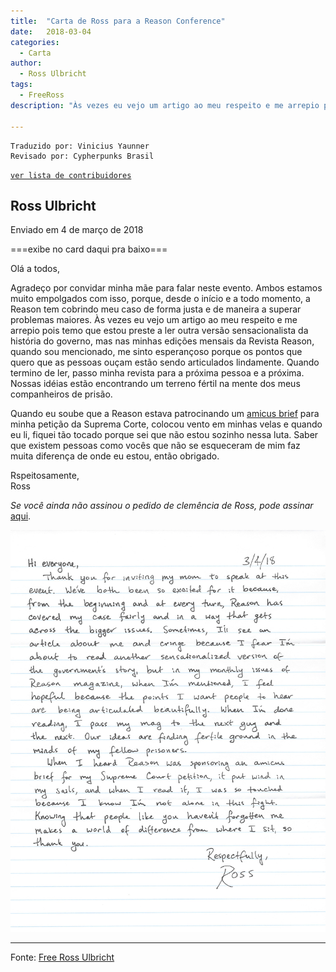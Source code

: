 ```yaml
---
title:  "Carta de Ross para a Reason Conference"
date:   2018-03-04
categories:
  - Carta
author:
  - Ross Ulbricht
tags:
  - FreeRoss
description: "Às vezes eu vejo um artigo ao meu respeito e me arrepio pois temo que estou preste a ler outra versão sensacionalista da história do governo, mas nas minhas edições mensais da Revista Reason, quando sou mencionado, me sinto esperançoso porque os pontos que quero que as pessoas ouçam estão sendo articulados lindamente. Quando termino de ler, passo minha revista para a próxima pessoa e a próxima. Nossas idéias estão encontrando um terreno fértil na mente dos meus companheiros de prisão."

---
```


```
Traduzido por: Vinicius Yaunner
Revisado por: Cypherpunks Brasil
```
[```ver lista de contribuidores```](/about/#contribuidores)

## Ross Ulbricht 
Enviado em 4 de março de 2018

===exibe no card daqui pra baixo===

Olá a todos,

Agradeço por convidar minha mãe para falar neste evento. Ambos estamos muito empolgados com isso, porque, desde o início e a todo momento, a Reason tem cobrindo meu caso de forma justa e de maneira a superar problemas maiores. Às vezes eu vejo um artigo ao meu respeito e me arrepio pois temo que estou preste a ler outra versão sensacionalista da história do governo, mas nas minhas edições mensais da Revista Reason, quando sou mencionado, me sinto esperançoso porque os pontos que quero que as pessoas ouçam estão sendo articulados lindamente. Quando termino de ler, passo minha revista para a próxima pessoa e a próxima. Nossas idéias estão encontrando um terreno fértil na mente dos meus companheiros de prisão.

Quando eu soube que a Reason estava patrocinando um [amicus brief](http://publichealthlawcenter.org/amicus-briefs) para minha petição da Suprema Corte, colocou vento em minhas velas e quando eu li, fiquei tão tocado porque sei que não estou sozinho nessa luta. Saber que existem pessoas como vocês que não se esqueceram de mim faz muita diferença de onde eu estou, então obrigado.

Rspeitosamente,  
Ross

_Se você ainda não assinou o pedido de clemência de Ross, pode assinar_ [aqui](https://www.change.org/p/freerosspetition-we-seek-potus-s-clemency-for-ross-ulbricht-serving-double-life-for-a-website-realdonaldtrump-free-ross).

![](../stuff/Reason_Conference_Letter_2018.jpeg)

---
Fonte: [Free Ross Ulbricht](https://freeross.org/reason-letter-2018/)
